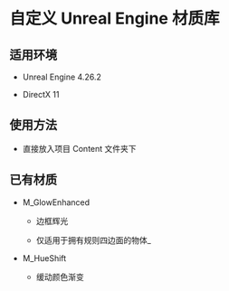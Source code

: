 # 自定义 Unreal Engine 材质库

## 适用环境

* Unreal Engine 4.26.2

* DirectX 11

## 使用方法

* 直接放入项目 Content 文件夹下

## 已有材质

* M_GlowEnhanced
  
  * 边框辉光
  
  * 仅适用于拥有规则四边面的物体_

* M_HueShift
  
  * 缓动颜色渐变
